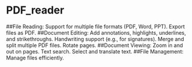 ﻿# PDF_reader

##File Reading:
Support for multiple file formats (PDF, Word, PPT).
Export files as PDF.
##Document Editing:
Add annotations, highlights, underlines, and strikethroughs.
Handwriting support (e.g., for signatures).
Merge and split multiple PDF files.
Rotate pages.
##Document Viewing:
Zoom in and out on pages.
Text search.
Select and translate text.
##File Management:
Manage files efficiently.

